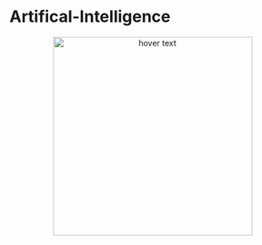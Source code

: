 # Artifical-Intelligence
<p align="center">
  <img src="image1" width="350" title="hover text">
</p>
